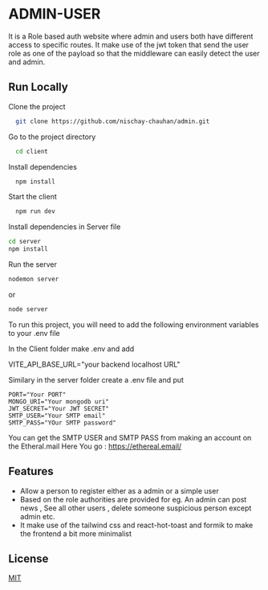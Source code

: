 
# ADMIN-USER

It is a Role based auth website where admin and users both have different access to specific routes.
It make use of the jwt token that send the user role as one of the payload so that the middleware can easily detect the user and admin.



## Run Locally

Clone the project

```bash
  git clone https://github.com/nischay-chauhan/admin.git
```

Go to the project directory

```bash
  cd client
```

Install dependencies

```bash
  npm install
```

Start the client

```bash
  npm run dev
``` 

Install dependencies in Server file

```bash
cd server
npm install
```
Run the server 
```bash
nodemon server
```
or 
```bash
node server
```


To run this project, you will need to add the following environment variables to your .env file

In the Client folder make .env and add 

VITE_API_BASE_URL="your backend localhost URL"

Similary in the server folder create a .env file and put 
```
PORT="Your PORT"
MONGO_URI="Your mongodb uri"
JWT_SECRET="Your JWT SECRET"
SMTP_USER="Your SMTP email"
SMTP_PASS="YOur SMTP password"
```

You can get the SMTP USER and SMTP PASS from making an account on the Etheral.mail
Here You go : https://ethereal.email/


## Features

- Allow a person to register either as a admin or a simple user
- Based on the role authorities are provided for eg. An admin can post news , See all other users , delete someone suspicious person except admin etc.
- It make use of the tailwind css and react-hot-toast and formik to make the frontend a bit more minimalist 

## License

[MIT](https://choosealicense.com/licenses/mit/)

